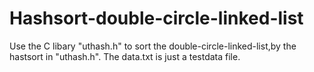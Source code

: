 # Hashsort-double-circle-linked-list
Use the C libary "uthash.h" to sort the double-circle-linked-list,by the hastsort in "uthash.h".
The data.txt is just a testdata file.
